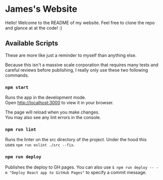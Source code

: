 # James's Website

Hello! Welcome to the README of my website. Feel free to clone the repo and
glance at at the code! :)

## Available Scripts

These are more like just a reminder to myself than anything else.

Because this isn't a massive scale corporation that requires many tests and
careful reviews before publishing, I really only use these two following
commands.

### `npm start`

Runs the app in the development mode.\
Open [http://localhost:3000](http://localhost:3000) to view it in your browser.

The page will reload when you make changes.\
You may also see any lint errors in the console.

### `npm run lint`

Runs the linter on the src directory of the project. Under the hood this \
uses `npm run eslint ./src --fix`.

### `npm run deploy`

Publishes the deploy to GH pages. You can also use
`$ npm run deploy -- -m "Deploy React app to GitHub Pages"` to specify a commit
message.
